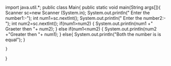 import java.util.*;
public class Main{
    public static void main(String args[]){
        Scanner sc=new Scanner (System.in);
        System.out.println(" Enter the number1:-");
        int num1=sc.nextInt();
        System.out.println(" Enter the number2:-");
        int num2=sc.nextInt();
        if(num1>num2)
        {
            System.out.println(num1   +"  Graeter then  "+  num2);
        }
        else if(num1<num2) {
            System.out.println(num2   +"Greater then   "+  num1);
        }
        else{
            System.out.println("Both  the number is is equal");
        }
        
    }
}
